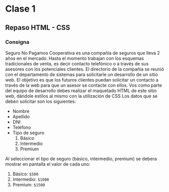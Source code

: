 # Clase 1

## Repaso HTML - CSS

### Consigna

Seguro No Pagamos Cooperativa es una compañía de seguros que lleva 2 años en el mercado.
Hasta el momento trabajan con los esquemas tradicionales de venta, es decir contacto
telefónico o a través de sus asesores con los potenciales clientes.
El directorio de la compañía se reunió con el departamento de sistemas para solicitarle un
desarrollo de un sitio web. El objetivo es que los futuros clientes puedan solicitar un contacto
a través de la web para que un asesor se contacte con ellos.
Vos como parte del equipo de desarrollo debes realizar el maquetado HTML de este sitio web,
dándole estilos al mismo con la utilización de CSS
Los datos que se deben solicitar son los siguientes:

- Nombre
- Apellido
- DNI
- Teléfono
- Tipo de seguro
    1. Básico
    2. Intermedio
    3. Premium

Al seleccionar el tipo de seguro (básico, intermedio, premium) se debera mostrar en pantalla el valor de cada uno:
1. Básico: `$500`
2. Intermedio: `$1000`
3. Premium: `$1500`